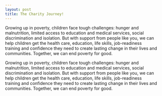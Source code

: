 ```yaml
---
layout: post
title: The Charity Journey!
---
```


Growing up in poverty, children face tough challenges: hunger and malnutrition, limited access to education and medical services, social discrimination and isolation. But with support from people like you, we can help children get the health care, education, life skills, job-readiness training and confidence they need to create lasting change in their lives and communities. Together, we can end poverty for good.

Growing up in poverty, children face tough challenges: hunger and malnutrition, limited access to education and medical services, social discrimination and isolation. But with support from people like you, we can help children get the health care, education, life skills, job-readiness training and confidence they need to create lasting change in their lives and communities. Together, we can end poverty for good.
